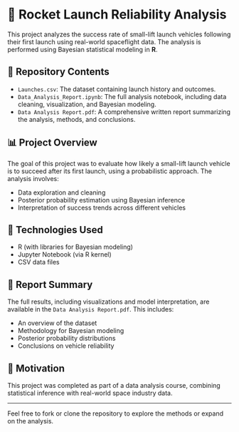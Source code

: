 # 🚀 Rocket Launch Reliability Analysis

This project analyzes the success rate of small-lift launch vehicles following their first launch using real-world spaceflight data. The analysis is performed using Bayesian statistical modeling in **R**.

## 📁 Repository Contents

- `Launches.csv`: The dataset containing launch history and outcomes.
- `Data_Analysis_Report.ipynb`: The full analysis notebook, including data cleaning, visualization, and Bayesian modeling.
- `Data Analysis Report.pdf`: A comprehensive written report summarizing the analysis, methods, and conclusions.

## 📊 Project Overview

The goal of this project was to evaluate how likely a small-lift launch vehicle is to succeed after its first launch, using a probabilistic approach. The analysis involves:

- Data exploration and cleaning
- Posterior probability estimation using Bayesian inference
- Interpretation of success trends across different vehicles

## 📌 Technologies Used

- R (with libraries for Bayesian modeling)
- Jupyter Notebook (via R kernel)
- CSV data files

## 📄 Report Summary

The full results, including visualizations and model interpretation, are available in the `Data Analysis Report.pdf`. This includes:

- An overview of the dataset
- Methodology for Bayesian modeling
- Posterior probability distributions
- Conclusions on vehicle reliability

## 🧠 Motivation

This project was completed as part of a data analysis course, combining statistical inference with real-world space industry data.

---

Feel free to fork or clone the repository to explore the methods or expand on the analysis.
